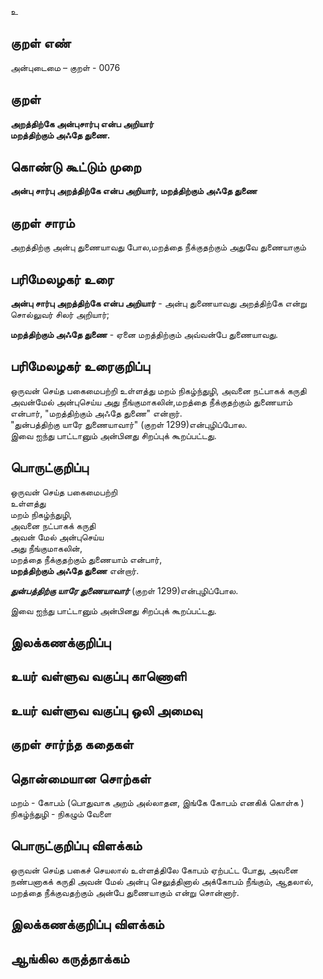 உ

## குறள் எண் 

அன்புடைமை – குறள் - 0076  

## குறள் 

**அறத்திற்கே அன்புசார்பு என்ப அறியார்  
மறத்திற்கும் அஃதே துணை.** 

## கொண்டு கூட்டும் முறை

**அன்பு சார்பு அறத்திற்கே என்ப அறியார், மறத்திற்கும் அஃதே துணை**  

## குறள் சாரம் 

அறத்திற்கு அன்பு துணையாவது போல,மறத்தை நீக்குதற்கும் அதுவே துணையாகும் 

## பரிமேலழகர் உரை

**அன்பு சார்பு அறத்திற்கே என்ப அறியார்** - அன்பு துணையாவது அறத்திற்கே என்று சொல்லுவர் சிலர் அறியார்;  

**மறத்திற்கும் அஃதே துணை** - ஏனை மறத்திற்கும் அவ்வன்பே துணையாவது.

## பரிமேலழகர் உரைகுறிப்பு   

ஒருவன் செய்த பகைமைபற்றி உள்ளத்து மறம் நிகழ்ந்துழி, அவனை நட்பாகக் கருதி அவன்மேல் அன்புசெய்ய அது நீங்குமாகலின்,மறத்தை நீக்குதற்கும் துணையாம் என்பார், "மறத்திற்கும் அஃதே துணை" என்றார்.  
"துன்பத்திற்கு யாரே துணையாவார்" (குறள் 1299)என்புழிப்போல.  
இவை ஐந்து பாட்டானும் அன்பினது சிறப்புக் கூறப்பட்டது.   

## பொருட்குறிப்பு 

ஒருவன் செய்த பகைமைபற்றி  
உள்ளத்து   
மறம் நிகழ்ந்துழி,  
அவனை நட்பாகக் கருதி  
அவன் மேல் அன்புசெய்ய  
அது நீங்குமாகலின்,  
மறத்தை நீக்குதற்கும் துணையாம் என்பார்,  
**மறத்திற்கும் அஃதே துணை** என்றார். 

_**துன்பத்திற்கு யாரே துணையாவார்**_ (குறள் 1299)என்புழிப்போல.  

இவை ஐந்து பாட்டானும் அன்பினது சிறப்புக் கூறப்பட்டது. 

## இலக்கணக்குறிப்பு  


## உயர் வள்ளுவ வகுப்பு காணொளி


## உயர் வள்ளுவ வகுப்பு ஒலி அமைவு 

 
## குறள் சார்ந்த கதைகள் 


## தொன்மையான சொற்கள்

மறம் - கோபம் (பொதுவாக அறம் அல்லாதன, இங்கே கோபம் எனகிக் கொள்க )  
நிகழ்ந்துழி - நிகழும் வேளை 


## பொருட்குறிப்பு விளக்கம்

ஒருவன் செய்த பகைச் செயலால் உள்ளத்திலே கோபம் ஏற்பட்ட போது, அவனை நண்பனாகக் கருதி அவன் மேல் அன்பு செலுத்தினால் அக்கோபம் நீங்கும், ஆதலால், மறத்தை நீக்குவதற்கும் அன்பே துணையாகும் என்று சொன்னார். 

## இலக்கணக்குறிப்பு விளக்கம்


## ஆங்கில கருத்தாக்கம் 


